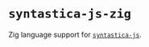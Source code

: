 # `syntastica-js-zig`

Zig language support for [`syntastica-js`](https://www.npmjs.com/package/@syntastica/core).
